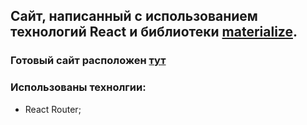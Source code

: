 ## Сайт, написанный с использованием технологий React и библиотеки [materialize](https://materializecss.com/).

### Готовый сайт расположен [тут](https://d00dde.github.io/d00dde)
### Использованы технолгии:
+ React Router;

